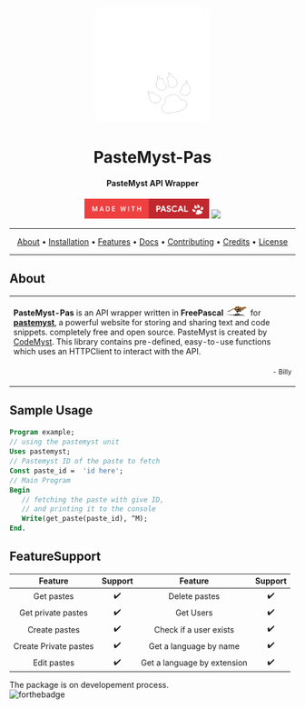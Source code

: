 <h1 align="center">

   <img src="./res/logo_static.png" width="200" alt="PasteMyst.Pas">
</h1>

<div align="center">
   <h1>PasteMyst-Pas</h1>
   <h4>PasteMyst API Wrapper</h4>
   <img src="res/madewithpascal.png" width=220>
   <img src="https://forthebadge.com/images/badges/built-with-love.svg">

</div>

---

<p align="center">
   <a href="#about">About</a> •
   <a href="#installation">Installation</a> • 
   <a href="#FeatureSupport">Features</a> •
   <a href="https://billyeatcookies.gitbook.io/pastemyst-pas">Docs</a> •
   <a href="./CONTRIBUTING.md">Contributing</a> •
   <a href="#credits">Credits</a> •
   <a href="../LICENSE">License</a>
</p>

---

## About

<table style="margin-left: auto; margin-right: auto;">
   <tr>
   <td>

   **PasteMyst-Pas** is an API wrapper written in **FreePascal** <img src="./res/fpc.gif" width=40> for [**pastemyst**](https://paste.myst.rs),
   a powerful website for storing and sharing text and code snippets. completely free and open source. PasteMyst is created by [CodeMyst](https://github.com/CodeMyst). This library contains pre-defined, easy-to-use functions which uses an HTTPClient to interact with the API.

   <p align="right">
      <sub>
         - Billy
      </sub>
   </p>

   </td>
   </tr>
</table>




## Sample Usage
```pas
Program example;
// using the pastemyst unit
Uses pastemyst;
// Pastemyst ID of the paste to fetch
Const paste_id =  'id here';
// Main Program
Begin
   // fetching the paste with give ID, 
   // and printing it to the console
   Write(get_paste(paste_id), ^M);
End.
```

## FeatureSupport
| Feature               | Support| Feature                     | Support|
| :--------------------:|:------:| :--------------------------:| :-----:|
| Get pastes            | ✔️      | Delete pastes               | ✔️      | 
| Get private pastes    | ✔️      | Get Users                   | ✔️      |
| Create pastes         | ✔️      | Check if a user exists      | ✔️      | 
| Create Private pastes | ✔️      | Get a language by name      | ✔️      | 
| Edit pastes           | ✔️      | Get a language by extension | ✔️      |



The package is on developement process. <br>
![forthebadge](https://forthebadge.com/images/badges/0-percent-optimized.svg)


<!--✔️❌-->

<!-- Design #2
<center>
   <table>
   <tr>
      <td align="center" width="30%">
         <img src="./icon.gif">
      </td>
      <td align="center" width="70%">

   # PasteMyst-Pas

   An API wrapper for [PasteMyst](https://paste.myst.rs/) written in **Pascal!**

   </tr>
   </table>
</center>
-->
